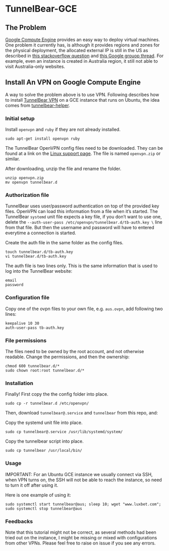 # TunnelBear-GCE

## The Problem

[Google Compute Engine][4] provides an easy way to deploy virtual machines. One problem it currently has, is although it provides regions and zones for the physical deployment, the allocated external IP is still in the US as described in [this stackoverflow question][5] and [this Google grouop thread][6]. For example, even an instance is created in Australia region, it still not able to visit Australia-only websites.

## Install An VPN on Google Compute Engine

A way to solve the problem above is to use VPN. Following describes how to install [TunnelBear VPN][1] on a GCE instance that runs on Ubuntu, the idea comes from [tunnelbear-helper][3].

### Initial setup

Install `openvpn` and `ruby` if they are not already installed.

	sudo apt-get install openvpn ruby

The TunnelBear OpenVPN config files need to be downloaded. They can be found at a link on the [Linux support page][2]. The file is named `openvpn.zip` or similar.

After downloading, unzip the file and rename the folder.

	unzip openvpn.zip
	mv openvpn tunnelbear.d

### Authorization file

TunnelBear uses user/password authentication on top of the provided key files. OpenVPN can load this information from a file when it’s started. The TunnelBear `systemd` unit file expects a key file, if you don’t want to use one, delete the `--auth-user-pass /etc/openvpn/tunnelbear.d/tb-auth.key \` line from that file. But then the username and password will have to entered everytime a connection is started.

Create the auth file in the same folder as the config files.

	touch tunnelbear.d/tb-auth.key
	vi tunnelbear.d/tb-auth.key

The auth file is two lines only. This is the same information that is used to log into the TunnelBear website:

	email
	password

### Configuration file

Copy one of the ovpn files to your own file, e.g. `aus.ovpn`, add following two lines:

	keepalive 10 30
	auth-user-pass tb-auth.key

### File permissions

The files need to be owned by the root account, and not otherwise readable. Change the permissions, and then the ownership:

	chmod 600 tunnelbear.d/*
	sudo chown root:root tunnelbear.d/*

### Installation

Finally! First copy the the config folder into place.

	sudo cp -r tunnelbear.d /etc/openvpn/

Then, download `tunnelbear@.service` and `tunnelbear` from this repo, and:

Copy the systemd unit file into place.

	sudo cp tunnelbear@.service /usr/lib/systemd/system/

Copy the tunnelbear script into place.

	sudo cp tunnelbear /usr/local/bin/

### Usage

IMPORTANT: For an Ubuntu GCE instance we usually connect via SSH, when VPN turns on, the SSH will not be able to reach the instance, so need to turn it off after using it.

Here is one example of using it:

	sudo systemctl start tunnelbear@aus; sleep 10; wget "www.luxbet.com"; sudo systemctl stop tunnelbear@aus

### Feedbacks

Note that this tutorial might not be correct, as several methods had been tried out on the instance, I might be missing or mixed with configurations from other VPNs. Please feel free to raise on issue if you see any errors.


[1]: https://www.tunnelbear.com
[2]: https://www.tunnelbear.com/updates/linux_support/
[3]: https://github.com/JenniferMack/tunnelbear-helper
[4]: https://cloud.google.com/compute/
[5]: https://stackoverflow.com/a/47291482/558892
[6]: https://groups.google.com/forum/#!topic/gce-discussion/RjzyHRBRujg

